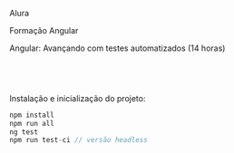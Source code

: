 Alura

Formação Angular</br>

Angular: Avançando com testes automatizados (14 horas)
## <br />

Instalação e inicialização do projeto:
```js
npm install
npm run all
ng test
npm run test-ci // versão headless

```